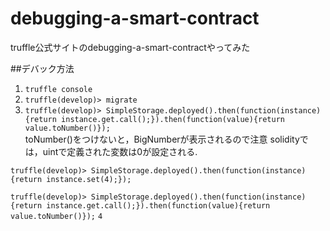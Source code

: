 # debugging-a-smart-contract
truffle公式サイトのdebugging-a-smart-contractやってみた

##デバック方法
1. `truffle console`
1. `truffle(develop)> migrate`
1. `truffle(develop)> SimpleStorage.deployed().then(function(instance){return instance.get.call();}).then(function(value){return value.toNumber()});`  
toNumber()をつけないと，BigNumberが表示されるので注意
solidityでは，uintで定義された変数は0が設定される.

`truffle(develop)> SimpleStorage.deployed().then(function(instance){return instance.set(4);});`

`truffle(develop)> SimpleStorage.deployed().then(function(instance){return instance.get.call();}).then(function(value){return value.toNumber()});`
`4`


